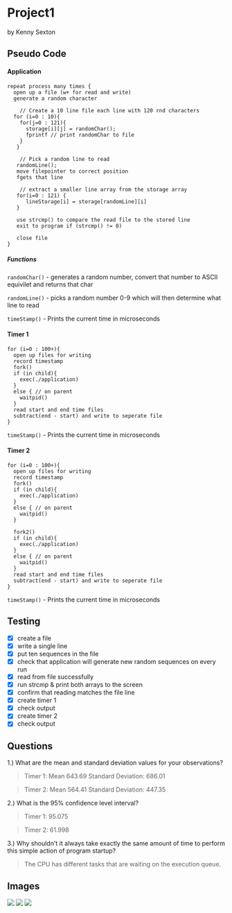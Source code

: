 # Project1
by Kenny Sexton

## Pseudo Code


#### Application
```
repeat process many times {
  open up a file (w+ for read and write)
  generate a random character
  
    // Create a 10 line file each line with 120 rnd characters
  for (i=0 : 10){
    for(j=0 : 121){
      storage[i][j] = randomChar();
      fprintf // print randomChar to file
    }
   }
   
    // Pick a random line to read
   randomLine();
   move filepointer to correct position
   fgets that line 
   
    // extract a smaller line array from the storage array
   for(i=0 : 121) {
      lineStorage[i] = storage[randomLine][i] 
   }
   
   use strcmp() to compare the read file to the stored line
   exit to program if (strcmp() != 0)
   
   close file
}
```
##### Functions

`randomChar()`  - generates a random number,  convert that number to ASCII equivilet and returns that char

`randomLine()`  - picks a random number 0-9 which will then determine what line to read

`timeStamp()`  - Prints the current time in microseconds



#### Timer 1
```
for (i=0 : 100+){
  open up files for writing
  record timestamp
  fork()
  if (in child){
    exec(./application)
  }
  else { // on parent
    waitpid()
  }
  read start and end time files
  subtract(end - start) and write to seperate file
}
```
`timeStamp()`  - Prints the current time in microseconds

#### Timer 2
```
for (i=0 : 100+){
  open up files for writing
  record timestamp
  fork()
  if (in child){
    exec(./application)
  }
  else { // on parent
    waitpid()
  }
  
  fork2()
  if (in child){
    exec(./application)
  }
  else { // on parent
    waitpid()
  }
  read start and end time files
  subtract(end - start) and write to seperate file
}
```
`timeStamp()`  - Prints the current time in microseconds

## Testing

- [X] create a file
- [X] write a single line
- [X] put ten sequences in the file
- [X] check that application will generate new random sequences on every run
- [X] read from file successfully
- [X] run strcmp & print both arrays to the screen
- [X] confirm that reading matches the file line
- [X] create timer 1
- [X] check output
- [X] create timer 2
- [X] check output

## Questions

1.) What are the mean and standard deviation values for your observations?
> Timer 1: Mean 643.69 Standard Deviation: 686.01

> Timer 2: Mean 564.41 Standard Deviation: 447.35

2.) What is the 95% confidence level interval?
>Timer 1: 95.075

>Timer 2: 61.998 

3.) Why shouldn't it always take exactly the same amount of time to perform this simple action of
program startup?
> The CPU has different tasks that are waiting on the execution queue.


## Images
![](https://github.com/kennysexton/CIS-3207-Project1/blob/master/timer1_graph.jpg)
![](https://github.com/kennysexton/CIS-3207-Project1/blob/master/timer2_graph.jpg)
![](https://github.com/kennysexton/CIS-3207-Project1/blob/master/maths.PNG)
